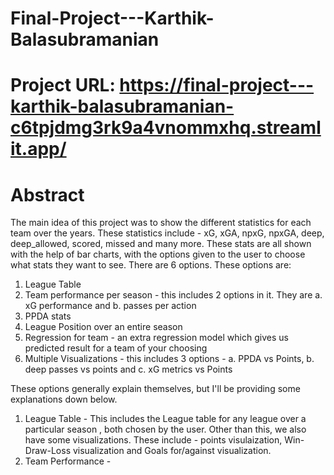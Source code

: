 # Final-Project---Karthik-Balasubramanian
# Project URL: https://final-project---karthik-balasubramanian-c6tpjdmg3rk9a4vnommxhq.streamlit.app/

# Abstract
The main idea of this project was to show the different statistics for each team over the years. These statistics include - xG, xGA, npxG, npxGA, deep, deep_allowed, scored, missed and many more. These stats are all shown with the help of bar charts, with the options given to the user to choose what stats they want to see. There are 6 options. 
These options are:
1. League Table
2. Team performance per season - this includes 2 options in it. They are a. xG performance and b. passes per action
3. PPDA stats
4. League Position over an entire season
5. Regression for team - an extra regression model which gives us predicted result for a team of your choosing
6. Multiple Visualizations - this includes 3 options - a. PPDA vs Points, b. deep passes vs points and c. xG metrics vs Points

These options generally explain themselves, but I'll be providing some explanations down below.
1. League Table - This includes the League table for any league over a particular season , both chosen by the user. Other than this, we also have some visualizations. These include - points visulaization, Win-Draw-Loss visualization and Goals for/against visualization.
2. Team Performance - 
